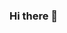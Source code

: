### Hi there 👋

<!--
**Aniket-Dey2000/Aniket-Dey2000** is a ✨ _special_ ✨ repository because its `README.md` (this file) appears on your GitHub profile.

Here are some ideas to get you started:

- 🔭 I’m currently working on Cloud Computing Technoligies and Web Development .
- 🌱 I’m currently learning Several Microsoft Course like AZ-900 , PL - 900 etc..
- 👯 I’m looking to collaborate on Open Source Projects
- 🤔 I’m looking for help with Backend Development
- 💬 Ask me about Cloud Computing and Frontend Development .
- 📫 How to reach me: aniketdeytiu@gmail.com
- 😄 Pronouns: Aniket
- ⚡ Fun fact: jack of many trades master of none xD lol .
-->
